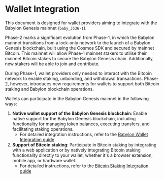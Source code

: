 # Wallet Integration

This document is designed for wallet providers
aiming to integrate with the Babylon Genesis mainnet (`baby_3536-1`).

Phase-2 marks a significant evolution from Phase-1,
in which the Babylon mainnet transitions from a lock-only network
to the launch of a Babylon Genesis blockchain,
built using the Cosmos SDK and secured by mainnet Bitcoin.
This mainnet will allow Phase-1 mainnet stakers to utilise
their mainnet Bitcoin stakes to secure the Babylon Genesis chain.
Additionally, new stakers will be able to join and contribute.

During Phase-1,
wallet providers only needed to interact with the Bitcoin network
to enable staking, unbonding, and withdrawal
transactions. Phase-2, however, introduces new requirements
for wallets to support both Bitcoin staking and Babylon blockchain
operations. 

Wallets can participate in the Babylon Genesis mainnet in
the following ways:
1. **Native wallet support of the Babylon Genesis blockchain**:
   Enable native support for the Babylon Genesis blockchain, including
   functionality for managing token balances, executing transfers,
   and facilitating staking operations.
   * For detailed integration instructions, 
     refer to the [Babylon Wallet Integration guide](./babylon-wallet.md)
2. **Support of Bitcoin staking**: Participate in Bitcoin staking
   by integrating with a web application or by natively integrating
   Bitcoin staking functionality directly to your wallet,
   whether it's a browser extension, mobile app, or hardware wallet.
   * For detailed instructions,
     refer to the [Bitcoin Staking Integration guide](./bitcoin-staking.md)
